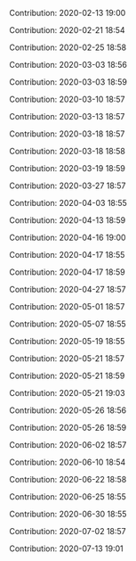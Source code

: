 Contribution: 2020-02-13 19:00

Contribution: 2020-02-21 18:54

Contribution: 2020-02-25 18:58

Contribution: 2020-03-03 18:56

Contribution: 2020-03-03 18:59

Contribution: 2020-03-10 18:57

Contribution: 2020-03-13 18:57

Contribution: 2020-03-18 18:57

Contribution: 2020-03-18 18:58

Contribution: 2020-03-19 18:59

Contribution: 2020-03-27 18:57

Contribution: 2020-04-03 18:55

Contribution: 2020-04-13 18:59

Contribution: 2020-04-16 19:00

Contribution: 2020-04-17 18:55

Contribution: 2020-04-17 18:59

Contribution: 2020-04-27 18:57

Contribution: 2020-05-01 18:57

Contribution: 2020-05-07 18:55

Contribution: 2020-05-19 18:55

Contribution: 2020-05-21 18:57

Contribution: 2020-05-21 18:59

Contribution: 2020-05-21 19:03

Contribution: 2020-05-26 18:56

Contribution: 2020-05-26 18:59

Contribution: 2020-06-02 18:57

Contribution: 2020-06-10 18:54

Contribution: 2020-06-22 18:58

Contribution: 2020-06-25 18:55

Contribution: 2020-06-30 18:55

Contribution: 2020-07-02 18:57

Contribution: 2020-07-13 19:01

